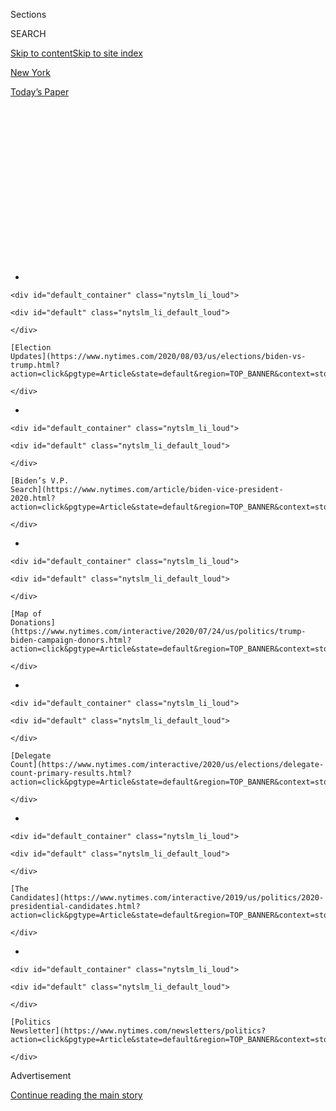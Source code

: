 <div id="app">

<div>

<div>

<div>

<div class="NYTAppHideMasthead css-1q2w90k e1suatyy0">

<div class="section css-ui9rw0 e1suatyy2">

<div class="css-eph4ug er09x8g0">

<div class="css-6n7j50">

</div>

<span class="css-1dv1kvn">Sections</span>

<div class="css-10488qs">

<span class="css-1dv1kvn">SEARCH</span>

</div>

[Skip to content](#site-content)[Skip to site index](#site-index)

</div>

<div id="masthead-section-label" class="css-1wr3we4 eaxe0e00">

[New
York](https://www.nytimes.com/section/nyregion)

</div>

<div class="css-10698na e1huz5gh0">

</div>

</div>

<div id="masthead-bar-one" class="section hasLinks css-15hmgas e1csuq9d3">

<div class="css-uqyvli e1csuq9d0">

</div>

<div class="css-1uqjmks e1csuq9d1">

</div>

<div class="css-9e9ivx">

[](https://myaccount.nytimes.com/auth/login?response_type=cookie&client_id=vi)

</div>

<div class="css-1bvtpon e1csuq9d2">

[Today’s
Paper](https://www.nytimes.com/section/todayspaper)

</div>

</div>

</div>

</div>

<div data-aria-hidden="false">

<div id="site-content" data-role="main">

<div>

<div class="css-1aor85t" style="opacity:0.000000001;z-index:-1;visibility:hidden">

<div class="css-1hqnpie">

<div class="css-epjblv">

<span class="css-17xtcya">[New
York](/section/nyregion)</span><span class="css-x15j1o">|</span><span class="css-fwqvlz">D.A.
Is Investigating Trump and His Company Over Fraud, Filing
Suggests</span>

</div>

<div class="css-k008qs">

<div class="css-1iwv8en">

<span class="css-18z7m18"></span>

<div>

</div>

</div>

<span class="css-1n6z4y">https://nyti.ms/3k4sBlX</span>

<div class="css-1705lsu">

<div class="css-4xjgmj">

<div class="css-4skfbu" data-role="toolbar" data-aria-label="Social Media Share buttons, Save button, and Comments Panel with current comment count" data-testid="share-tools">

  - 
  - 
  - 
  - 
    
    <div class="css-6n7j50">
    
    </div>

  - 
  - 

</div>

</div>

</div>

</div>

</div>

</div>

<div id="NYT_TOP_BANNER_REGION" class="css-13pd83m">

<div>

<div id="styln-elections-notifications-menu" class="section interactive-content interactive-size-medium css-1edisqu">

<div class="css-17ih8de interactive-body">

<div class="nytslm_innerContainer" data-aria-live="polite">

<div class="nytslm_title">

</div>

  - 
    
    <div id="default_container" class="nytslm_li_loud">
    
    <div id="default" class="nytslm_li_default_loud">
    
    </div>
    
    [Election
    Updates](https://www.nytimes.com/2020/08/03/us/elections/biden-vs-trump.html?action=click&pgtype=Article&state=default&region=TOP_BANNER&context=storylines_menu)
    
    </div>

  - 
    
    <div id="default_container" class="nytslm_li_loud">
    
    <div id="default" class="nytslm_li_default_loud">
    
    </div>
    
    [Biden’s V.P.
    Search](https://www.nytimes.com/article/biden-vice-president-2020.html?action=click&pgtype=Article&state=default&region=TOP_BANNER&context=storylines_menu)
    
    </div>

  - 
    
    <div id="default_container" class="nytslm_li_loud">
    
    <div id="default" class="nytslm_li_default_loud">
    
    </div>
    
    [Map of
    Donations](https://www.nytimes.com/interactive/2020/07/24/us/politics/trump-biden-campaign-donors.html?action=click&pgtype=Article&state=default&region=TOP_BANNER&context=storylines_menu)
    
    </div>

  - 
    
    <div id="default_container" class="nytslm_li_loud">
    
    <div id="default" class="nytslm_li_default_loud">
    
    </div>
    
    [Delegate
    Count](https://www.nytimes.com/interactive/2020/us/elections/delegate-count-primary-results.html?action=click&pgtype=Article&state=default&region=TOP_BANNER&context=storylines_menu)
    
    </div>

  - 
    
    <div id="default_container" class="nytslm_li_loud">
    
    <div id="default" class="nytslm_li_default_loud">
    
    </div>
    
    [The
    Candidates](https://www.nytimes.com/interactive/2019/us/politics/2020-presidential-candidates.html?action=click&pgtype=Article&state=default&region=TOP_BANNER&context=storylines_menu)
    
    </div>

  - 
    
    <div id="default_container" class="nytslm_li_loud">
    
    <div id="default" class="nytslm_li_default_loud">
    
    </div>
    
    [Politics
    Newsletter](https://www.nytimes.com/newsletters/politics?action=click&pgtype=Article&state=default&region=TOP_BANNER&context=storylines_menu)
    
    </div>

</div>

</div>

</div>

</div>

</div>

<div id="top-wrapper" class="css-1sy8kpn">

<div id="top-slug" class="css-l9onyx">

Advertisement

</div>

[Continue reading the main
story](#after-top)

<div class="ad top-wrapper" style="text-align:center;height:100%;display:block;min-height:250px">

<div id="top" class="place-ad" data-position="top" data-size-key="top">

</div>

</div>

<div id="after-top">

</div>

</div>

<div>

<div id="sponsor-wrapper" class="css-1hyfx7x">

<div id="sponsor-slug" class="css-19vbshk">

Supported by

</div>

[Continue reading the main
story](#after-sponsor)

<div id="sponsor" class="ad sponsor-wrapper" style="text-align:center;height:100%;display:block">

</div>

<div id="after-sponsor">

</div>

</div>

<div class="css-186x18t">

</div>

<div class="css-1vkm6nb ehdk2mb0">

# D.A. Is Investigating Trump and His Company Over Fraud, Filing Suggests

</div>

The office of the district attorney, Cyrus R. Vance Jr., made the
disclosure in a new court filing arguing Mr. Trump’s accountants should
turn over his tax returns.

<div class="css-79elbk" data-testid="photoviewer-wrapper">

<div class="css-z3e15g" data-testid="photoviewer-wrapper-hidden">

</div>

<div class="css-1a48zt4 ehw59r15" data-testid="photoviewer-children">

![<span class="css-16f3y1r e13ogyst0" data-aria-hidden="true">President
Trump has asked a federal judge to invalidate a subpoena asking for
eight years of his personal and corporate tax
returns. </span><span class="css-cnj6d5 e1z0qqy90" itemprop="copyrightHolder"><span class="css-1ly73wi e1tej78p0">Credit...</span><span><span>Doug
Mills/The New York
Times</span></span></span>](https://static01.nyt.com/images/2020/08/03/nyregion/03nytrumptaxes-1/merlin_175135443_00d32206-d9dc-45e2-880b-bd8595afc00e-articleLarge.jpg?quality=75&auto=webp&disable=upscale)

</div>

</div>

<div class="css-18e8msd">

<div class="css-pdw9fk epjyd6m0">

<div class="css-1txwxcy ey68jwv0" data-aria-hidden="true">

[![William K.
Rashbaum](https://static01.nyt.com/images/2018/06/13/multimedia/author-william-k-rashbaum/author-william-k-rashbaum-thumbLarge.jpg
"William K. Rashbaum")](https://www.nytimes.com/by/william-k-rashbaum)[![Benjamin
Weiser](https://static01.nyt.com/images/2018/07/16/multimedia/author-benjamin-weiser/author-benjamin-weiser-thumbLarge.png
"Benjamin Weiser")](https://www.nytimes.com/by/benjamin-weiser)

</div>

<div class="css-1baulvz">

By [<span class="css-1baulvz" itemprop="name">William K.
Rashbaum</span>](https://www.nytimes.com/by/william-k-rashbaum) and
[<span class="css-1baulvz last-byline" itemprop="name">Benjamin
Weiser</span>](https://www.nytimes.com/by/benjamin-weiser)

</div>

</div>

  - 
    
    <div class="css-ld3wwf e16638kd2">
    
    Aug. 3,
    2020
    
    </div>

  - 
    
    <div class="css-4xjgmj">
    
    <div class="css-d8bdto" data-role="toolbar" data-aria-label="Social Media Share buttons, Save button, and Comments Panel with current comment count" data-testid="share-tools">
    
      - 
      - 
      - 
      - 
        
        <div class="css-6n7j50">
        
        </div>
    
      - 
      - 
    
    </div>
    
    </div>

</div>

</div>

<div class="section meteredContent css-1r7ky0e" name="articleBody" itemprop="articleBody">

<div class="css-1fanzo5 StoryBodyCompanionColumn">

<div class="css-53u6y8">

The Manhattan district attorney’s office suggested on Monday that it had
been investigating President Trump and his company for possible bank and
insurance fraud, a significantly broader inquiry than the prosecutors
have acknowledged in the past.

The suggestion by the office of the district attorney, Cyrus R. Vance
Jr., came in a new federal court filing arguing that Mr. Trump’s
accountants should have to comply with a grand jury subpoena seeking
eight years of his personal and corporate tax returns. Mr. Trump has
asked a judge to declare the subpoena invalid.

Until now, the district attorney’s inquiry had appeared largely focused
on hush-money payments made in the run-up to the 2016 presidential
election to two women who said they had affairs with Mr. Trump.

In the new filing, the prosecutors did not explicitly identify the
matters under scrutiny in the grand jury inquiry, which by law is
conducted in secret. But they said that “undisputed” assertions in
earlier court papers and several news reports about Mr. Trump’s business
practices showed that the office had a wide legal basis for the
subpoena.

</div>

</div>

<div class="css-1fanzo5 StoryBodyCompanionColumn">

<div class="css-53u6y8">

“In light of these public reports of possibly extensive and protracted
criminal conduct at the Trump Organization,” there was nothing improper
or even unusual about the subpoena, the filing said.

The prosecutors cited newspaper reports, including [one that concluded
the president may have illegally inflated his net worth and the value of
his properties to lenders and
insurers](https://www.washingtonpost.com/graphics/2019/politics/trump-statements-of-financial-condition/).
They also included [an article on the congressional testimony of his
former lawyer and fixer, Michael D.
Cohen](https://www.wsj.com/articles/cohen-to-say-trump-knew-about-wikileaks-talks-engaged-in-criminal-conduct-while-in-office-11551249532),
who told lawmakers last year that the president had committed insurance
fraud. Lawyers for the president have denied wrongdoing.

The suggestion that the investigation, which has gone on for nearly two
years, was broader than Mr. Vance’s office had previously acknowledged
could raise the stakes for Mr. Trump, his company and its executives, if
the inquiry were ever to lead to charges of bank or insurance fraud,
which are
felonies.

<div id="NYT_MAIN_CONTENT_1_REGION" class="css-9tf9ac">

<div>

<div id="styln-nfldraft-updates-block" class="section interactive-content interactive-size-medium css-1ftcdic">

<div class="css-17ih8de interactive-body">

<div id="styln-briefing-block" data-asset-id="">

<div class="briefing-block-header-section">

# [Latest Updates: 2020 Election](https://www.nytimes.com/2020/08/03/us/elections/biden-vs-trump.html?action=click&pgtype=Article&state=default&region=MAIN_CONTENT_1&context=storylines_live_updates)

<div class="briefing-block-ts">

Updated 2020-08-04T01:23:51.312Z

</div>

</div>

  - [Trump assails mail-in voting anew, citing delays in declaring a
    winner in a New York congressional
    primary.](https://www.nytimes.com/2020/08/03/us/elections/biden-vs-trump.html?action=click&pgtype=Article&state=default&region=MAIN_CONTENT_1&context=storylines_live_updates#link-6494b448)
  - [Obama issues his first slate of 2020
    endorsements.](https://www.nytimes.com/2020/08/03/us/elections/biden-vs-trump.html?action=click&pgtype=Article&state=default&region=MAIN_CONTENT_1&context=storylines_live_updates#link-3de249e6)
  - [In a big shift, Trump is now encouraging mask-wearing in campaign
    emails.](https://www.nytimes.com/2020/08/03/us/elections/biden-vs-trump.html?action=click&pgtype=Article&state=default&region=MAIN_CONTENT_1&context=storylines_live_updates#link-54e34d20)

<div class="briefing-block-footer">

<div class="briefing-block-footer-meta">

[See more
updates](https://www.nytimes.com/2020/08/03/us/elections/biden-vs-trump.html?action=click&pgtype=Article&state=default&region=MAIN_CONTENT_1&context=storylines_live_updates)

</div>

</div>

</div>

</div>

</div>

</div>

</div>

The inquiry into the hush-money payments seemed to center on a less
serious crime, the filing of false business records.

A spokesman for Mr. Vance’s office declined to comment. Lawyers for Mr.
Trump did not reply to requests for comment.

</div>

</div>

<div class="css-1fanzo5 StoryBodyCompanionColumn">

<div class="css-53u6y8">

Asked about the investigation at a White House briefing, Mr. Trump
called it a “continuation of the worst witch hunt in American history.”

“It’s a terrible thing that they do,” Mr. Trump said, referring to
Democrats. “It’s really a terrible thing.”

Mr. Trump and Mr. Vance have been locked in battle [over the subpoena
for almost a year in a case that already has gone to the Supreme
Court](https://www.nytimes.com/interactive/2018/10/02/us/politics/donald-trump-tax-schemes-fred-trump.html).
The district attorney’s office has said that fight has slowed the
investigation, and it remains unclear how much work prosecutors have
been able to do in the interim or whether charges are likely to result.

It is also unknown whether prosecutors are investigating other possible
crimes that were not suggested in the new filing.

Rebecca Roiphe, a former assistant district attorney in Manhattan who
now teaches at New York Law School, said Mr. Vance’s decision to cite
public accusations of wrongdoing allowed his office to defend its
subpoena without revealing the actual focus of its investigation.

“They could be going on a totally different tangent,” Professor Roiphe
said. “The prosecutor is just doing what he has to do in order to
suggest this is a broad white-collar investigation, which generally
justifies fairly broad subpoenas to financial institutions.”

Mr. Vance, a Democrat, [subpoenaed Mr. Trump’s accounting firm, Mazars
USA, in August 2019 for the tax
returns](https://www.nytimes.com/2019/09/16/nyregion/trump-tax-returns-cy-vance.html)
and other financial records dating to 2011. Mr. Trump tried to block the
subpoena almost immediately, initially arguing that as a sitting
president, [he was immune from state criminal
investigation.](https://www.nytimes.com/2019/09/19/nyregion/trump-tax-returns-lawsuit.html)

</div>

</div>

<div class="css-1fanzo5 StoryBodyCompanionColumn">

<div class="css-53u6y8">

The case wound its way through the federal courts until last month, when
the Supreme Court soundly rejected that argument in a major ruling on
the limits of presidential power. The decision cleared the way for
prosecutors to seek Mr. Trump’s financial records, but the court also
said Mr. Trump could return to the lower court in Manhattan, where he
first sued to stop the subpoena, and raise new objections.

Mr. Trump’s lawyers argued last week that [the subpoena was overbroad
and politically
motivated](https://www.nytimes.com/2020/07/27/nyregion/donald-trump-taxes-cyrus-vance.html),
asking the federal judge, Victor Marrero, to block it and declare it
unenforceable.

Mr. Vance’s office responded with the filing on Monday, contending that
Mr. Trump’s argument “rests on the false premise that the grand jury’s
investigation is limited to so-called ‘hush-money’ payments” made by Mr.
Cohen in 2016.

“This court is already aware that this assertion is fatally undermined
by undisputed information in the public record,” the prosecutors wrote,
before citing the media accounts.

Mr. Cohen had arranged payments to the adult film star Stormy Daniels
and another woman, Karen McDougal, a former Playboy model. Mr. Vance’s
office has been looking into whether any New York State laws were broken
when those payments were made.

Mr. Cohen, [who pleaded guilty to federal campaign finance violations
for his role in the
payments](https://www.nytimes.com/2018/11/29/nyregion/michael-cohen-trump-russia-mueller.html),
is [serving a three-year prison sentence in home confinement in his
apartment](https://www.nytimes.com/2020/07/23/nyregion/michael-cohen-trump-book.html)
in Manhattan. [Federal prosectors concluded their
investigation](https://www.nytimes.com/2019/07/17/nyregion/michael-cohen-trump-investigation.html)
into the matter last year and have not charged anyone else.

In a recent federal court hearing, Mr. Vance’s office accused [Mr. Trump
of dragging out the legal fight in order to effectively shield himself
from criminal
investigation](https://www.nytimes.com/2020/07/16/nyregion/donald-trump-taxes-cyrus-vance.html).

</div>

</div>

<div class="css-1fanzo5 StoryBodyCompanionColumn">

<div class="css-53u6y8">

“What the president’s lawyers are seeking here is delay,” Carey R.
Dunne, a lawyer in Mr. Vance’s office, told Judge Marrero.

Mr. Dunne said that the longer Mr. Trump fought the case, the greater
the chance that the statute of limitations would expire for any
potential crimes that might have been committed, effectively granting
the president immunity.

“Let’s not let delay kill this case,” Mr. Dunne argued.

Jay Sekulow, a lawyer for the president, denied after the hearing that
Mr. Trump’s lawyers were pursing a strategy of delay. “Our strategy
seeks due process,” Mr. Sekulow said in an email at the time.

If Mr. Vance succeeds in eventually obtaining Mr. Trump’s records, they
are unlikely to become public anytime soon because they will be shielded
by grand jury secrecy rules. The records might only emerge later if
criminal charges are brought and the records are introduced in a
trial.

</div>

</div>

<div>

</div>

</div>

<div>

</div>

<div>

</div>

<div id="NYT_BELOW_MAIN_CONTENT_REGION">

<div>

<div id="STLYN_guide_v1_STYLN_guide_a" class="section css-l08pwh interactive-content interactive-size-medium">

<div class="css-17ih8de interactive-body">

<div class="g-story g-freebird g-max-limit" data-preview-slug="styln-scroll-guide">

</div>

<div id="g-electionguide-id" class="g-electionguide">

<div class="g-electionguide-container">

<div class="g-electionguide-wrapper">

<div class="g-electionguide-logo">

</div>

# Our 2020 Election Guide

Updated Aug. 3, 2020

  - 
    
    -----
    
    ## The Latest
    
      - President Trump again assails mail-in voting, [claiming without
        evidence that the process is plagued by
        fraud](https://www.nytimes.com/2020/08/03/us/politics/trump-mail-in-voting.html?action=click&pgtype=Article&state=default&region=BELOW_MAIN_CONTENT&context=storylines_guide).

  - 
    
    -----
    
    ## Biden’s V.P. Search
    
      - [Here are 13
        women](https://www.nytimes.com/article/biden-vice-president-2020.html?action=click&pgtype=Article&state=default&region=BELOW_MAIN_CONTENT&context=storylines_guide)
        who have been under consideration to be Joe Biden’s running
        mate, and why each might be chosen — and might not be.

  - 
    
    -----
    
    ## Keep Up With Our Coverage
    
      - Get an
        [email](https://www.nytimes.com/newsletters/politics?action=click&pgtype=Article&state=default&region=BELOW_MAIN_CONTENT&context=storylines_guide)
        recapping the day’s news
    
    <!-- end list -->
    
      - Download our mobile app on
        [iOS](https://apps.apple.com/us/app/nytimes/id284862083?ls=1&mat_click_id=5c79ae7455014fd1bd66b5610c05b8f2-20191112-16948&referrer=mat_click_id%3D5c79ae7455014fd1bd66b5610c05b8f2-20191112-16948%26link_click_id%3D722930677036718082)
        and
        [Android](http://a.localytics.com/android?id=com.nytimes.android&referrer=utm_source%3Dother_nyt_mobile_web%26utm_medium%3DWeb%2520page%26utm_term%3DGeneral%2520Mobile%2520Page%26utm_campaign%3DNYT%2520Mobile%2520General%2520Page)
        and turn on Breaking News and Politics alerts

</div>

</div>

</div>

</div>

</div>

</div>

</div>

<div>

</div>

<div>

<div id="bottom-wrapper" class="css-1ede5it">

<div id="bottom-slug" class="css-l9onyx">

Advertisement

</div>

[Continue reading the main
story](#after-bottom)

<div id="bottom" class="ad bottom-wrapper" style="text-align:center;height:100%;display:block;min-height:90px">

</div>

<div id="after-bottom">

</div>

</div>

</div>

</div>

</div>

## Site Index

<div>

</div>

## Site Information Navigation

  - [© <span>2020</span> <span>The New York Times
    Company</span>](https://help.nytimes.com/hc/en-us/articles/115014792127-Copyright-notice)

<!-- end list -->

  - [NYTCo](https://www.nytco.com/)
  - [Contact
    Us](https://help.nytimes.com/hc/en-us/articles/115015385887-Contact-Us)
  - [Work with us](https://www.nytco.com/careers/)
  - [Advertise](https://nytmediakit.com/)
  - [T Brand Studio](http://www.tbrandstudio.com/)
  - [Your Ad
    Choices](https://www.nytimes.com/privacy/cookie-policy#how-do-i-manage-trackers)
  - [Privacy](https://www.nytimes.com/privacy)
  - [Terms of
    Service](https://help.nytimes.com/hc/en-us/articles/115014893428-Terms-of-service)
  - [Terms of
    Sale](https://help.nytimes.com/hc/en-us/articles/115014893968-Terms-of-sale)
  - [Site
    Map](https://spiderbites.nytimes.com)
  - [Help](https://help.nytimes.com/hc/en-us)
  - [Subscriptions](https://www.nytimes.com/subscription?campaignId=37WXW)

</div>

</div>

</div>

</div>
